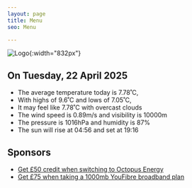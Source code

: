```yaml
---
layout: page
title: Menu
seo: Menu

---
```


![Logo](/images/logo.jpg){:width="832px"}

<!-- weather_marker starts -->
## On Tuesday, 22 April 2025

- The average temperature today is 7.78˚C,
- With highs of 9.6˚C and lows of 7.05˚C,
- It may feel like 7.78˚C with overcast clouds
- The wind speed is 0.89m/s and visibility is 10000m
- The pressure is 1016hPa and humidity is 87%
- The sun will rise at 04:56 and set at 19:16

<!-- weather_marker ends -->

## Sponsors

- [Get £50 credit when switching to Octopus Energy](https://bit.ly/3oD1nnS)
- [Get £75 when taking a 1000mb YouFibre broadband plan](https://aklam.io/91zWhU?)

